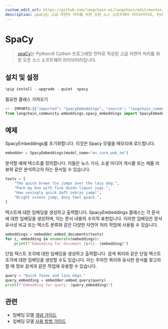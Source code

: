 ```yaml
---
custom_edit_url: https://github.com/langchain-ai/langchain/edit/master/docs/docs/integrations/text_embedding/spacy_embedding.ipynb
description: spaCy는 고급 자연어 처리를 위한 오픈 소스 소프트웨어 라이브러리로, Python과 Cython으로 작성되었습니다.
---
```


# SpaCy

> [spaCy](https://spacy.io/)는 Python과 Cython 프로그래밍 언어로 작성된 고급 자연어 처리를 위한 오픈 소스 소프트웨어 라이브러리입니다.

## 설치 및 설정

```python
%pip install --upgrade --quiet  spacy
```


필요한 클래스 가져오기

```python
<!--IMPORTS:[{"imported": "SpacyEmbeddings", "source": "langchain_community.embeddings.spacy_embeddings", "docs": "https://api.python.langchain.com/en/latest/embeddings/langchain_community.embeddings.spacy_embeddings.SpacyEmbeddings.html", "title": "SpaCy"}]-->
from langchain_community.embeddings.spacy_embeddings import SpacyEmbeddings
```


## 예제

SpacyEmbeddings를 초기화합니다. 이것은 Spacy 모델을 메모리에 로드합니다.

```python
embedder = SpacyEmbeddings(model_name="en_core_web_sm")
```


분석할 예제 텍스트를 정의합니다. 이들은 뉴스 기사, 소셜 미디어 게시물 또는 제품 리뷰와 같은 분석하고자 하는 문서일 수 있습니다.

```python
texts = [
    "The quick brown fox jumps over the lazy dog.",
    "Pack my box with five dozen liquor jugs.",
    "How vexingly quick daft zebras jump!",
    "Bright vixens jump; dozy fowl quack.",
]
```


텍스트에 대한 임베딩을 생성하고 출력합니다. SpacyEmbeddings 클래스는 각 문서에 대한 임베딩을 생성하며, 이는 문서 내용의 수치적 표현입니다. 이러한 임베딩은 문서 유사성 비교 또는 텍스트 분류와 같은 다양한 자연어 처리 작업에 사용될 수 있습니다.

```python
embeddings = embedder.embed_documents(texts)
for i, embedding in enumerate(embeddings):
    print(f"Embedding for document {i+1}: {embedding}")
```


단일 텍스트 조각에 대한 임베딩을 생성하고 출력합니다. 검색 쿼리와 같은 단일 텍스트 조각에 대한 임베딩을 생성할 수도 있습니다. 이는 주어진 쿼리와 유사한 문서를 찾고자 할 때 정보 검색과 같은 작업에 유용할 수 있습니다.

```python
query = "Quick foxes and lazy dogs."
query_embedding = embedder.embed_query(query)
print(f"Embedding for query: {query_embedding}")
```


## 관련

- 임베딩 모델 [개념 가이드](/docs/concepts/#embedding-models)
- 임베딩 모델 [사용 방법 가이드](/docs/how_to/#embedding-models)
